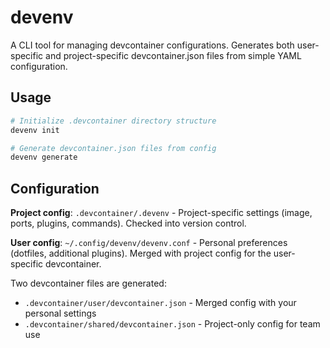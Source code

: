 # devenv

A CLI tool for managing devcontainer configurations. Generates both user-specific and project-specific devcontainer.json files from simple YAML configuration.

## Usage

```bash
# Initialize .devcontainer directory structure
devenv init

# Generate devcontainer.json files from config
devenv generate
```

## Configuration

**Project config**: `.devcontainer/.devenv` - Project-specific settings (image, ports, plugins, commands). Checked into version control.

**User config**: `~/.config/devenv/devenv.conf` - Personal preferences (dotfiles, additional plugins). Merged with project config for the user-specific devcontainer.

Two devcontainer files are generated:
- `.devcontainer/user/devcontainer.json` - Merged config with your personal settings
- `.devcontainer/shared/devcontainer.json` - Project-only config for team use

